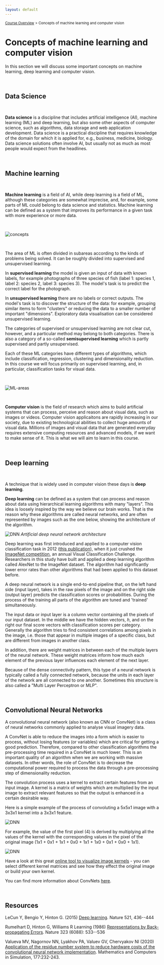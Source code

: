 ```yaml
---
layout: default
---
```


<sub>[Course Overview](index.md) \> Concepts of machine learning and computer vision</sub>

# Concepts of machine learning and computer vision

In this section we will discuss some important concepts on machine learning, deep learning and computer vision.

<br/>

## Data Science

<br/>

**Data science** is a discipline that includes artificial intelligence (AI), machine learning (ML) and deep learning, but also some other aspects of computer science, such as algorithms, data storage and web application development. Data science is a practical discipline that requires knowledge of the domain for which it is applied for, e.g., business, medicine, biology. Data science solutions often involve AI, but usually not as much as most people would expect from the headlines.

<br/>

## Machine learning

<br/>

**Machine learning** is a field of AI, while deep learning is a field of ML, although these categories are somewhat imprecise, and, for example, some parts of ML could belong to data science and statistics. Machine learning can be defined as a system that improves its performance in a given task with more experience or more data.

<br/>

![concepts](./images/concepts.png)

<br/>

The area of ML is often divided in subareas according to the kinds of problems being solved. It can be roughly divided into supervised and unsupervised learning.

In **supervised learning** the model is given an input of data with known labels, for example photographs of three species of fish (label 1: species 1, label 2: species 2, label 3: species 3). The model's task is to predict the correct label for the photograph. 

In **unsupervised learning** there are no labels or correct outputs. The model's task is to discover the structure of the data: for example, grouping similar items to form "clusters" or reducing the data to a smaller number of important "dimensions". Exploratory data visualisation can be considered unsupervised learning.

The categories of supervised or unsupervised learning are not clear cut, however, and a particular method may belong to both categories. There is also a category of a so-called **semisupervised learning** which is partly supervised and partly unsupervised.

Each of these ML categories have different types of algorithms, which include classification, regression, clustering and dimensionality reduction. In this course we will focus primarily on supervised learning, and, in particular, classification tasks for visual data.

<br/>

![ML-areas](./images/ML_areas.png)

<br/>

**Computer vision** is the field of research which aims to build artificial systems that can process, perceive and reason about visual data, such as images or videos. Computer vision applicaitons are rapidly increasing in our society, due to existing technological abilities to collect huge amounts of visual data. Millions of images and visual data that are generated everyday requires extensive computing resources and advanced models, if we want to make sense of it. This is what we will aim to learn in this course.

<br/>

## Deep learning

<br/>

A technique that is widely used in computer vision these days is **deep learning**.

**Deep learning** can be defined as a system that can process and reason about data using hierarchical learning algorithms with many "layers". This idea is loosely inspired by the way we believe our brain works. That is the reason why these algorithms are called neural networks, and are often represented by images such as the one below, showing the architecture of the algorithm.

![DNN](./images/DNN.png) *Artificial deep neural network architecture*

Deep learning was first introduced and applied to a computer vision classification task in 2012 ([this publication](chrome-extension://efaidnbmnnnibpcajpcglclefindmkaj/https://proceedings.neurips.cc/paper/2012/file/c399862d3b9d6b76c8436e924a68c45b-Paper.pdf)), when it just crushed the [ImageNet competition](https://www.image-net.org/challenges/LSVRC/index.php), an annual Visual Classification Challenge. Researchers in this study have built and applied a deep learning algorithm called AlexNet to the ImageNet dataset. The algorithm had significantly lower error rates than other algorithms that had been applied to this dataset before.

A deep neural network is a single end-to-end pipeline that, on the left hand side (input layer), takes in the raw pixels of the image and on the right side (output layer) predicts the classification scores or probabilities. During the process of the training all parts of the algorithm are tuned and 'trained' simultaneously.

The input data or input layer is a column vector containing all the pixels of our input dataset. In the middle we have the hidden vectors, *h*, and on the right our final score vectors with classification scores per category. Generally the algorithm tries to find consistent correlations among pixels in the image, i.e. those that appear in multiple images of a specific class, but are different from images in another class.

In addition, there are weight matrices in between each of the multiple layers of the neural network. These weight matrices inform how much each element of the previous layer influences each element of the next layer.

Because of the dense connectivity pattern, this type of a neural network is typically called a fully connected network, because the units in each layer of the network are all connected to one another. Sometimes this structure is also called a "Multi Layer Perceptron or MLP".

<br/>

## Convolutional Neural Networks

A convolutional neural network (also known as CNN or ConvNet) is a class of neural networks commonly applied to analyse visual imagery data.

A ConvNet is able to reduce the images into a form which is easier to process, without losing features (or variables) which are critical for getting a good prediction. Therefore, compared to other classification algorithms the pre-processing time required in a ConvNet is much lower. This is an important quality of an algorithm when we are working with massive datasets. In other words, the role of ConvNet is to decrease the computational power required to process the data through a pre-processing step of dimensionality reduction.

The convolution process uses a kernel to extract certain features from an input image. A kernel is a matrix of weights which are multiplied by the input image to extract relevant features so that the output is enhanced in a certain desirable way.

Here is a simple example of the process of convoluting a 5x5x1 image with a 3x3x1 kernel into a 3x3x1 feature. 

![DNN](./images/convolution.gif)

For example, the value of the first pixel (4) is derived by multiplying all the values of the kernel with the corresponding values in the pixel of the original image (1x1 + 0x1 + 1x1 + 0x0 + 1x1 + 1x0 + 0x1 + 0x0 + 1x1).

![DNN](./images/convolution-first-pixel.png)

Have a look at this great [online tool to visualize image kernels](https://setosa.io/ev/image-kernels/) - you can select different kernel matrices and see how they effect the original image or build your own kernel. 

You can find more information about ConvNets [here](https://towardsdatascience.com/a-comprehensive-guide-to-convolutional-neural-networks-the-eli5-way-3bd2b1164a53).

<br/>

## Resources

LeCun Y, Bengio Y, Hinton G. (2015) [Deep learning](https://www.nature.com/articles/nature14539). Nature 521, 436--444

Rumelhart D, Hinton G, Williams R Learning (1986) [Representations by Back-propagating Errors](https://www.nature.com/articles/323533a0). Nature 323 (6088): 533--536

Valueva MV, Nagornov NN, Lyakhov PA, Valuev GV, Chervyakov NI (2020) [Application of the residue number system to reduce hardware costs of the convolutional neural network implementation](https://www.sciencedirect.com/science/article/abs/pii/S0378475420301580?via%3Dihub). Mathematics and Computers in Simulation, 177:232-243.
